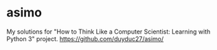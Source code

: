 # asimo
My solutions for "How to Think Like a Computer Scientist: Learning with Python 3" project.
https://github.com/duyduc27/asimo/
